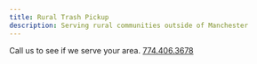 ```yaml
---
title: Rural Trash Pickup
description: Serving rural communities outside of Manchester
---
```


Call us to see if we serve your area. [774.406.3678](tel:7744063678)
